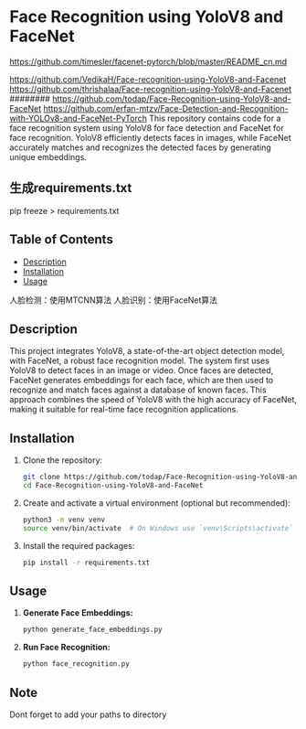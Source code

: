 # Face Recognition using YoloV8 and FaceNet

https://github.com/timesler/facenet-pytorch/blob/master/README_cn.md

https://github.com/VedikaH/Face-recognition-using-YoloV8-and-Facenet
https://github.com/thrishalaa/Face-recognition-using-YoloV8-and-Facenet ########
https://github.com/todap/Face-Recognition-using-YoloV8-and-FaceNet
https://github.com/erfan-mtzv/Face-Detection-and-Recognition-with-YOLOv8-and-FaceNet-PyTorch
This repository contains code for a face recognition system using YoloV8 for face detection and FaceNet for face recognition. YoloV8 efficiently detects faces in images, while FaceNet accurately matches and recognizes the detected faces by generating unique embeddings.

## 生成requirements.txt
pip freeze > requirements.txt


## Table of Contents
- [Description](#description)
- [Installation](#installation)
- [Usage](#usage)

人脸检测：使用MTCNN算法
人脸识别：使用FaceNet算法

## Description

This project integrates YoloV8, a state-of-the-art object detection model, with FaceNet, a robust face recognition model. The system first uses YoloV8 to detect faces in an image or video. Once faces are detected, FaceNet generates embeddings for each face, which are then used to recognize and match faces against a database of known faces. This approach combines the speed of YoloV8 with the high accuracy of FaceNet, making it suitable for real-time face recognition applications.

## Installation

1. Clone the repository:
    ```bash
    git clone https://github.com/todap/Face-Recognition-using-YoloV8-and-FaceNet.git
    cd Face-Recognition-using-YoloV8-and-FaceNet
    ```

2. Create and activate a virtual environment (optional but recommended):
    ```bash
    python3 -m venv venv
    source venv/bin/activate  # On Windows use `venv\Scripts\activate`
    ```

3. Install the required packages:
    ```bash
    pip install -r requirements.txt
    ```

## Usage

1. **Generate Face Embeddings:**
    ```bash
    python generate_face_embeddings.py
    ```

2. **Run Face Recognition:**
    ```bash
    python face_recognition.py
    ```
## Note    
Dont forget to add your paths to directory




